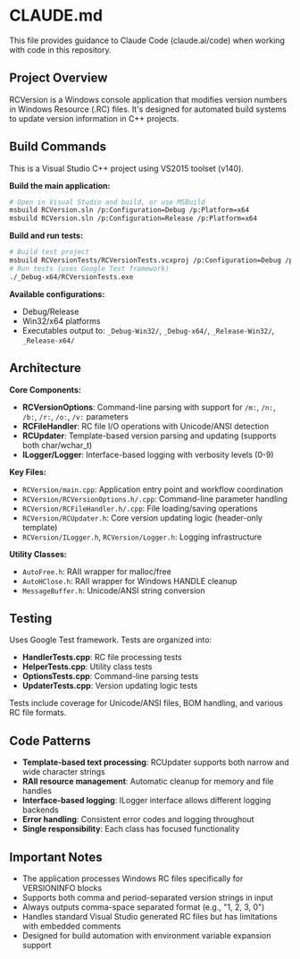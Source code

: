 # CLAUDE.md

This file provides guidance to Claude Code (claude.ai/code) when working with code in this repository.

## Project Overview

RCVersion is a Windows console application that modifies version numbers in Windows Resource (.RC) files. It's designed for automated build systems to update version information in C++ projects.

## Build Commands

This is a Visual Studio C++ project using VS2015 toolset (v140).

**Build the main application:**
```bash
# Open in Visual Studio and build, or use MSBuild
msbuild RCVersion.sln /p:Configuration=Debug /p:Platform=x64
msbuild RCVersion.sln /p:Configuration=Release /p:Platform=x64
```

**Build and run tests:**
```bash
# Build test project
msbuild RCVersionTests/RCVersionTests.vcxproj /p:Configuration=Debug /p:Platform=x64
# Run tests (uses Google Test framework)
./_Debug-x64/RCVersionTests.exe
```

**Available configurations:**
- Debug/Release
- Win32/x64 platforms
- Executables output to: `_Debug-Win32/`, `_Debug-x64/`, `_Release-Win32/`, `_Release-x64/`

## Architecture

**Core Components:**
- **RCVersionOptions**: Command-line parsing with support for `/m:`, `/n:`, `/b:`, `/r:`, `/o:`, `/v:` parameters
- **RCFileHandler**: RC file I/O operations with Unicode/ANSI detection
- **RCUpdater**: Template-based version parsing and updating (supports both char/wchar_t)
- **ILogger/Logger**: Interface-based logging with verbosity levels (0-9)

**Key Files:**
- `RCVersion/main.cpp`: Application entry point and workflow coordination
- `RCVersion/RCVersionOptions.h/.cpp`: Command-line parameter handling
- `RCVersion/RCFileHandler.h/.cpp`: File loading/saving operations
- `RCVersion/RCUpdater.h`: Core version updating logic (header-only template)
- `RCVersion/ILogger.h`, `RCVersion/Logger.h`: Logging infrastructure

**Utility Classes:**
- `AutoFree.h`: RAII wrapper for malloc/free
- `AutoHClose.h`: RAII wrapper for Windows HANDLE cleanup
- `MessageBuffer.h`: Unicode/ANSI string conversion

## Testing

Uses Google Test framework. Tests are organized into:
- **HandlerTests.cpp**: RC file processing tests
- **HelperTests.cpp**: Utility class tests  
- **OptionsTests.cpp**: Command-line parsing tests
- **UpdaterTests.cpp**: Version updating logic tests

Tests include coverage for Unicode/ANSI files, BOM handling, and various RC file formats.

## Code Patterns

- **Template-based text processing**: RCUpdater supports both narrow and wide character strings
- **RAII resource management**: Automatic cleanup for memory and file handles
- **Interface-based logging**: ILogger interface allows different logging backends
- **Error handling**: Consistent error codes and logging throughout
- **Single responsibility**: Each class has focused functionality

## Important Notes

- The application processes Windows RC files specifically for VERSIONINFO blocks
- Supports both comma and period-separated version strings in input
- Always outputs comma-space separated format (e.g., "1, 2, 3, 0")
- Handles standard Visual Studio generated RC files but has limitations with embedded comments
- Designed for build automation with environment variable expansion support